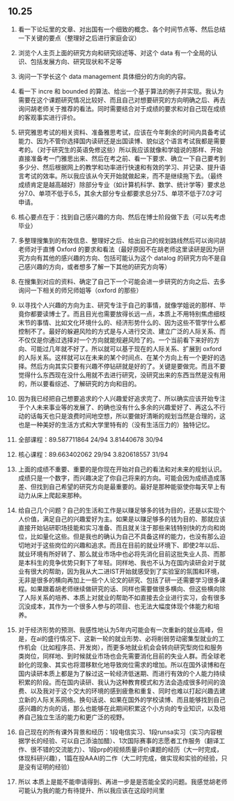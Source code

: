 ## 10.25

1. 看一下论坛里的文章、对出国有一个细致的概念、各个时间节点等、然后总结一下关键的要点（整理好之后进行家庭会议）

2. 浏览个人主页上面的研究方向和研究综述等、对这个 data 有一个全局的认识、包括发展方向、研究现状和不足等

3. 询问一下学长这个 data management 具体细分的方向的内容。

4. 看一下 incre 和 bounded 的算法、给出一个基于算法的例子并实现。我认为需要在这个课题研究情况比较好、而且自己对想要研究的方向明确之后、再去询问胡老师关于推荐的看法。同时需要结合对于成绩的要求和对自己现在成绩的客观事实进行评价。

5. 研究雅思考试的相关资料、准备雅思考试，应该在今年剩余的时间内具备考试能力、因为不管你选择国内读研还是出国读博、貌似这个语言考试我都是需要考的。（对于研究生的英语免修这些）所以我应该就像和学姐说的那样、开始直接准备考一门雅思出来、然后在考之前、看一下要求、确立一下自己要考到多少分、然后根据网上的教学和功率进行快速和有效的学习、并记录、提升语言考试的效率。所以我应该从今天开始就做起来，而不是继续拖下去。（最终成绩肯定是越高越好）除部分专业（如计算机科学、数学、统计学等）要求总分7.0、单项不低于6.5，其余大部分专业都要求总分7.5、单项不低于7.0才可申请。

6. 核心要点在于：找到自己感兴趣的方向、然后在博士阶段做下去（可以先考虑毕业）

7. 多整理搜集到的有效信息、整理好之后、给出自己的规划路线然后可以询问胡老师对于直博 Oxford 的要求和看法（最好原因不在胡老师这里读研是因为研究方向有其他的感兴趣的方向、包括可能认为这个 datalog 的研究方向不是自己感兴趣的方向，或者想多了解一下其他的研究方向等）

8. 在搜集到对应的资料、确定了自己下一个可能会进一步研究的方向之后、去多询问一下相关的师兄师姐等（oxford 的那些）

9. 以寻找个人兴趣的方向为主、研究专注于自己的事情，就像学姐说的那样、毕竟你都要读博士了。而且目光也需要放得长远一点，本质上不用特别焦虑细枝末节的事情、比如文化环境什么的、经济形势什么的、因为这些不管学什么都控制不了。最好的躲避风险的方式是与人进行交流、建立广泛的人际关系、而不仅仅是你通过选择对一个方向就能规避风险了的。一个当前看下来好的方向、可能过几年就不好了。所以就可以基于现在的人际关系、扩展到 oxford 的人际关系。这样就可以在未来的某个时间点、在某个方向上有一个更好的选择。然后方向其实只要有兴趣不停钻研就是好的了。关键是要做完。而且不要觉得什么东西现在没什么用就不去进行研究，没研究出来的东西当然是没有用的，所以要看综述、了解研究的方向和目的。

10. 因为我已经把自己想要追求的个人兴趣爱好追求完了、所以确实应该开始专注于个人未来事业等的发展了、的确也没有什么多余的兴趣爱好了、再这么不行动的话每天也只是浪费时间地空想，所以要做好清晰的规划当然是合理的，这也是一种美好的生活方式和大学里特有的（没有生活压力的）独特记忆。

11. 全部课程：89.587711864  24/94	3.81440678	30/94

12. 核心课程：89.663402062	29/94	3.820618557	31/94

13. 上面的成绩不重要、重要的是你现在开始对自己的看法和对未来的规划认识。成绩只是一个数字，而兴趣决定了你自己将来的方向。可能会因为成绩造成落差、但找到自己希望的研究方向是最重要的。最好是那种能驱使你每天早上有动力从床上爬起来那种。

13. 给自己几个问题？自己的生活和工作是以赚足够多的钱为目的，还是以实现个人价值，满足自己的兴趣爱好为主。如果是以赚足够多的钱为目的、那就应该直接开始钻研职场技能和实习准备、而且就关注于那些来钱特别快的方向和岗位，比如量化这些。但是我也的确认为自己不具备这样的能力，也没有那么迫切地对于这些岗位的兴趣和追求。而且在目前的就业环境下、即使2年以后、就业环境有所好转了、那么就业市场中也必将先消化目前这批失业人员、而那是本科生的竞争优势只剩下了年轻。同样地、我也不认为在国内读研会对于就业有很大的帮助，因为我从大二进IST开始就感受到了实验室的氛围和环境，无非是很多的横向再加上一些个人论文的研究、包括了研一还需要学习很多课程。如果跟着胡老师继续做研究的话、同样也需要做很多横向、但这些横向除了人际关系的培养、本质上对就业的帮助不如直接去企业进行实习，会有很多沉没成本，其作为一个很多人参与的项目、也无法大幅度体现个体能力和培养。

14. 对于经济形势的预测、我感性地认为5年内可能会有一次重新的就业高峰，但是，在ai的盛行情况下、这新一轮的就业形势、必将削弱劳动密集型就业的工作机会（比如程序员、开发岗），而更多地就业机会会转向研究型岗位和服务类岗位，同样地、到时候就业市场也会先需要消化目前的失业人群。而全球老龄化的现象、其实也将潜移默化地导致岗位需求的增加。所以在国外读博和在国内读研本质上都是为了躲过这一轮经济低迷期、而进行有效的个人能力持续积累的阶段。而在国内读研、我认为这种教育模式和方法会造成很多时间的浪费、以及我对于这个交大的环境的感到疲惫和重复、同时也难以打起兴趣去建立新的人际关系网络。换句话说、如果在国外的学校读博、而且能够找到自己感兴趣的方向的话，那么也能够在此期间积累这个小方向的专业知识，以及培养自己独立生活的能力和更广泛的视野。

15. 自己现在的所有课外背景和经历：1段电信实习、1段runsa实习（实习内容根据学长的经验、可以自己添油加醋）、1次国际赛事的志愿者工作服务（翻译工作、很不错的交流能力）、1段prp的视频质量评价课题的经历（大一时完成，体现科研兴趣），1篇在投AAAI的二作（大二时完成，做实现和实验的经验，只是没有证明的经验）

16. 所以 本质上是能不能申请得到、再进一步是是否能全奖的问题。我感觉胡老师可能认为我的能力有待提升、所以我应该在这段时间里